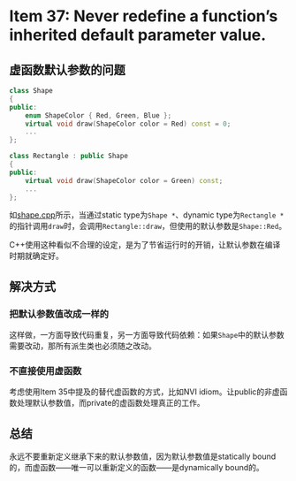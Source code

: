 # Item 37: Never redefine a function’s inherited default parameter value.

## 虚函数默认参数的问题

```cpp
class Shape
{
public:
    enum ShapeColor { Red, Green, Blue };
    virtual void draw(ShapeColor color = Red) const = 0;
    ...
};

class Rectangle : public Shape
{
public:
    virtual void draw(ShapeColor color = Green) const;
    ...
};
```

如[shape.cpp](./shape.cpp)所示，当通过static type为`Shape *`、dynamic type为`Rectangle *`的指针调用`draw`时，会调用`Rectangle::draw`，但使用的默认参数是`Shape::Red`。

C++使用这种看似不合理的设定，是为了节省运行时的开销，让默认参数在编译时期就确定好。

## 解决方式

### 把默认参数值改成一样的

这样做，一方面导致代码重复，另一方面导致代码依赖：如果`Shape`中的默认参数需要改动，那所有派生类也必须随之改动。

### 不直接使用虚函数

考虑使用Item 35中提及的替代虚函数的方式，比如NVI idiom。让public的非虚函数处理默认参数值，而private的虚函数处理真正的工作。

## 总结

永远不要重新定义继承下来的默认参数值，因为默认参数值是statically bound的，而虚函数——唯一可以重新定义的函数——是dynamically bound的。
